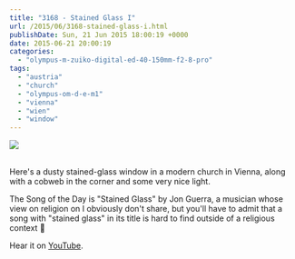 ```yaml
---
title: "3168 - Stained Glass I"
url: /2015/06/3168-stained-glass-i.html
publishDate: Sun, 21 Jun 2015 18:00:19 +0000
date: 2015-06-21 20:00:19
categories: 
  - "olympus-m-zuiko-digital-ed-40-150mm-f2-8-pro"
tags: 
  - "austria"
  - "church"
  - "olympus-om-d-e-m1"
  - "vienna"
  - "wien"
  - "window"
---
```

<div class="container">
<div class="center"><a target="_blank" href="https://d25zfm9zpd7gm5.cloudfront.net/1200x1200/2015/20150601_155216_lr.jpg"><img src="https://d25zfm9zpd7gm5.cloudfront.net/0600x0600/2015/20150601_155216_lr.jpg" /></a></div>
</div>
<br />

Here's a dusty stained-glass window in a modern church in Vienna, along with a cobweb in the corner and some very nice light.

The Song of the Day is "Stained Glass" by Jon Guerra, a musician whose view on religion on I obviously don't share, but you'll have to admit that a song with "stained glass" in its title is hard to find outside of a religious context 🙂

Hear it on <a href="https://www.youtube.com/watch?v=QhfpgrqgAso" target="_blank">YouTube</a>.
